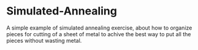 # Simulated-Annealing
A simple example of simulated annealing exercise, about how to organize pieces for cutting of a sheet of metal to achive the best way to put all the pieces without wasting metal.
